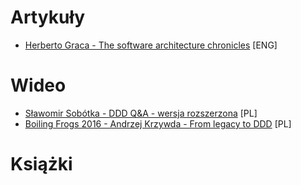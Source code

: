 # Artykuły
* [Herberto Graca - The software architecture chronicles](https://herbertograca.com/2017/07/03/the-software-architecture-chronicles/) [ENG]

# Wideo
* [Sławomir Sobótka - DDD Q&A - wersja rozszerzona](https://www.youtube.com/watch?v=do-xqIbKZ_8) [PL]
* [Boiling Frogs 2016 - Andrzej Krzywda - From legacy to DDD](https://www.youtube.com/watch?v=MzV2vGSTpo8&t=2s) [PL]


# Książki
